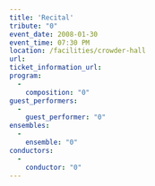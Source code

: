 ```yaml
---
title: 'Recital'
tribute: "0"
event_date: 2008-01-30
event_time: 07:30 PM
location: /facilities/crowder-hall
url: 
ticket_information_url: 
program: 
  -
    composition: "0"
guest_performers: 
  -
    guest_performer: "0"
ensembles: 
  -
    ensemble: "0"
conductors: 
  -
    conductor: "0"
---
```

